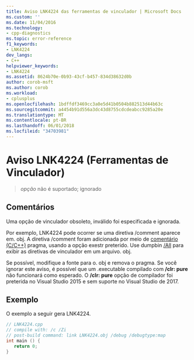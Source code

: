 ```yaml
---
title: Aviso LNK4224 das ferramentas de vinculador | Microsoft Docs
ms.custom: ''
ms.date: 11/04/2016
ms.technology:
- cpp-diagnostics
ms.topic: error-reference
f1_keywords:
- LNK4224
dev_langs:
- C++
helpviewer_keywords:
- LNK4224
ms.assetid: 8624b70e-0b93-43cf-b457-834d38632d0b
author: corob-msft
ms.author: corob
ms.workload:
- cplusplus
ms.openlocfilehash: 1bdffdf3469cc3a0e5d41b0504b882513d44b63c
ms.sourcegitcommit: a4454b91d556a3dc43d8755cdcdeabcc9285a20e
ms.translationtype: MT
ms.contentlocale: pt-BR
ms.lasthandoff: 06/01/2018
ms.locfileid: "34703981"
---
```

# <a name="linker-tools-warning-lnk4224"></a>Aviso LNK4224 (Ferramentas de Vinculador)

> *opção* não é suportado; ignorado

## <a name="remarks"></a>Comentários

Uma opção de vinculador obsoleto, inválido foi especificada e ignorada.

Por exemplo, LNK4224 pode ocorrer se uma diretiva /comment aparece em. obj. A diretiva /comment foram adicionada por meio de [comentário (C/C++)](../../preprocessor/comment-c-cpp.md) pragma, usando a opção exestr preterido. Use dumpbin [/All](../../build/reference/all.md) para exibir as diretivas de vinculador em um arquivo. obj.

Se possível, modifique a fonte para o. obj e remova o pragma. Se você ignorar este aviso, é possível que um .executable compilado com **/clr: pure** não funcionará como esperado. O **/clr: pure** opção de compilador foi preterida no Visual Studio 2015 e sem suporte no Visual Studio de 2017.

## <a name="example"></a>Exemplo

O exemplo a seguir gera LNK4224.

```cpp
// LNK4224.cpp
// compile with: /c /Zi
// post-build command: link LNK4224.obj /debug /debugtype:map
int main () {
   return 0;
}
```
